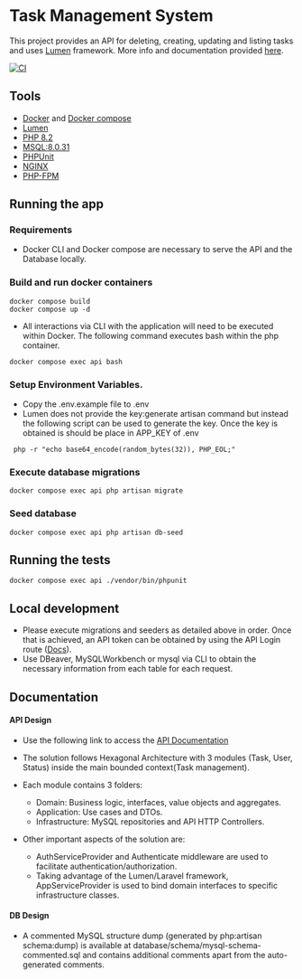 # Task Management System

This project provides an API for deleting, creating, updating and listing tasks and uses [Lumen](https://lumen.laravel.com/docs) framework.
More info and documentation provided [here](#Documentation).

[![CI](https://github.com/santiagoibarzabal/taskmanagementsystem/actions/workflows/.ci.yml/badge.svg)](https://github.com/santiagoibarzabal/taskmanagementsystem/actions/workflows/.ci.yml)


## Tools

- [Docker](https://docs.docker.com/engine/reference/commandline/docker/) and [Docker compose](https://docs.docker.com/compose/)
- [Lumen](https://lumen.laravel.com/docs)
- [PHP 8.2](https://www.php.net/releases/8.2/en.php)
- [MSQL:8.0.31](https://dev.mysql.com/doc/refman/8.0/en/)
- [PHPUnit](https://docs.phpunit.de/en/10.5/)
- [NGINX](https://www.nginx.com/)
- [PHP-FPM](https://www.php.net/manual/en/install.fpm.php)

## Running the app

### Requirements
- Docker CLI and Docker compose are necessary to serve the API and the Database locally.

### Build and run docker containers
```
docker compose build
docker compose up -d
```
- All interactions via CLI with the application will need to be executed within Docker. The following command executes bash within the php container. 
```
docker compose exec api bash
```

### Setup Environment Variables. 
- Copy the .env.example file to .env
- Lumen does not provide the key:generate artisan command but instead the following script can be used to generate the key. Once the key is obtained is should be place in APP_KEY of .env
```
 php -r "echo base64_encode(random_bytes(32)), PHP_EOL;"
```

### Execute database migrations
```
docker compose exec api php artisan migrate
```

### Seed database
```
docker compose exec api php artisan db-seed
```

## Running the tests
```
docker compose exec api ./vendor/bin/phpunit
```

## Local development
- Please execute migrations and seeders as detailed above in order. Once that is achieved, an API token can be obtained by using the API Login route ([Docs](#Documentation)).
- Use DBeaver, MySQLWorkbench or mysql via CLI to obtain the necessary information from each table for each request. 

## Documentation

#### API Design
- Use the following link to access the [API Documentation](https://www.postman.com/aviation-cosmonaut-19644470/workspace/public-workspace/documentation/19283025-cd03076f-1b16-41c4-9a5b-b627e5f5335c)

- The solution follows Hexagonal Architecture with 3 modules (Task, User, Status) inside the main bounded context(Task management).
- Each module contains 3 folders:
  - Domain: Business logic, interfaces, value objects and aggregates.
  - Application: Use cases and DTOs.
  - Infrastructure: MySQL repositories and API HTTP Controllers.
- Other important aspects of the solution are:
  - AuthServiceProvider and Authenticate middleware are used to facilitate authentication/authorization. 
  - Taking advantage of the Lumen/Laravel framework, AppServiceProvider is used to bind domain interfaces to specific infrastructure classes. 

#### DB Design
- A commented MySQL structure dump (generated by php:artisan schema:dump) is available at database/schema/mysql-schema-commented.sql and contains additional comments apart from the auto-generated comments.
